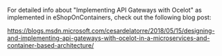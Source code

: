 For detailed info about "Implementing API Gateways with Ocelot" as implemented in eShopOnContainers, check out the following blog post:

https://blogs.msdn.microsoft.com/cesardelatorre/2018/05/15/designing-and-implementing-api-gateways-with-ocelot-in-a-microservices-and-container-based-architecture/ 